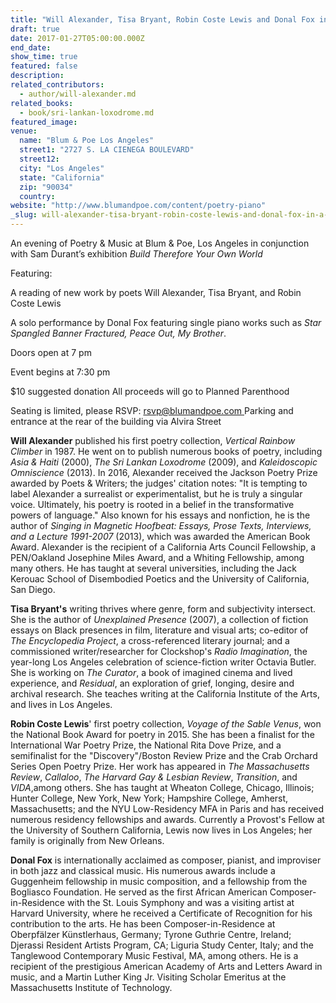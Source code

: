 ```yaml
---
title: "Will Alexander, Tisa Bryant, Robin Coste Lewis and Donal Fox in a Planned Parenthood benefit at Blum & Poe, LA"
draft: true
date: 2017-01-27T05:00:00.000Z
end_date:
show_time: true
featured: false
description:
related_contributors:
  - author/will-alexander.md
related_books:
  - book/sri-lankan-loxodrome.md
featured_image: 
venue:
  name: "Blum & Poe Los Angeles"
  street1: "2727 S. LA CIENEGA BOULEVARD"
  street12:
  city: "Los Angeles"
  state: "California"
  zip: "90034"
  country:
website: "http://www.blumandpoe.com/content/poetry-piano"
_slug: will-alexander-tisa-bryant-robin-coste-lewis-and-donal-fox-in-a-planned-parenthood-benefit-at-blum-poe-la
---
```


An evening of Poetry & Music at Blum & Poe, Los Angeles in conjunction with Sam Durant’s exhibition _Build Therefore Your Own World_

Featuring:

A reading of new work by poets Will Alexander, Tisa Bryant, and Robin Coste Lewis

A solo performance by Donal Fox featuring single piano works such as _Star Spangled Banner Fractured, Peace Out, My Brother_.

Doors open at 7 pm

Event begins at 7:30 pm

$10 suggested donation
All proceeds will go to Planned Parenthood

Seating is limited, please RSVP: [rsvp@blumandpoe.com
](mailto:rsvp@blumandpoe.com)Parking and entrance at the rear of the building via Alvira Street

**Will Alexander** published his first poetry collection, _Vertical Rainbow Climber_ in 1987\. He went on to publish numerous books of poetry, including _Asia & Haiti_ (2000), _The Sri Lankan Loxodrome_ (2009), and _Kaleidoscopic Omniscience_ (2013). In 2016, Alexander received the Jackson Poetry Prize awarded by Poets & Writers; the judges' citation notes: "It is tempting to label Alexander a surrealist or experimentalist, but he is truly a singular voice. Ultimately, his poetry is rooted in a belief in the transformative powers of language." Also known for his essays and nonfiction, he is the author of _Singing in Magnetic Hoofbeat: Essays, Prose Texts, Interviews, and a Lecture 1991-2007_ (2013), which was awarded the American Book Award. Alexander is the recipient of a California Arts Council Fellowship, a PEN/Oakland Josephine Miles Award, and a Whiting Fellowship, among many others. He has taught at several universities, including the Jack Kerouac School of Disembodied Poetics and the University of California, San Diego.

**Tisa Bryant's** writing thrives where genre, form and subjectivity intersect. She is the author of _Unexplained Presence_ (2007), a collection of fiction essays on Black presences in film, literature and visual arts; co-editor of _The Encyclopedia Project_, a cross-referenced literary journal; and a commissioned writer/researcher for Clockshop's _Radio Imagination_, the year-long Los Angeles celebration of science-fiction writer Octavia Butler. She is working on _The Curator_, a book of imagined cinema and lived experience, and _Residual_, an exploration of grief, longing, desire and archival research. She teaches writing at the California Institute of the Arts, and lives in Los Angeles.

**Robin Coste Lewis**' first poetry collection, _Voyage of the Sable Venus_, won the National Book Award for poetry in 2015\. She has been a finalist for the International War Poetry Prize, the National Rita Dove Prize, and a semifinalist for the "Discovery"/Boston Review Prize and the Crab Orchard Series Open Poetry Prize. Her work has appeared in _The Massachusetts Review_, _Callaloo_, _The Harvard Gay & Lesbian Review_, _Transition_, and _VIDA_,among others. She has taught at Wheaton College, Chicago, Illinois; Hunter College, New York, New York; Hampshire College, Amherst, Massachusetts; and the NYU Low-Residency MFA in Paris and has received numerous residency fellowships and awards. Currently a Provost's Fellow at the University of Southern California, Lewis now lives in Los Angeles; her family is originally from New Orleans.

**Donal Fox** is internationally acclaimed as composer, pianist, and improviser in both jazz and classical music. His numerous awards include a Guggenheim fellowship in music composition, and a fellowship from the Bogliasco Foundation. He served as the first African American Composer-in-Residence with the St. Louis Symphony and was a visiting artist at Harvard University, where he received a Certificate of Recognition for his contribution to the arts. He has been Composer-in-Residence at Oberpfälzer Künstlerhaus, Germany; Tyrone Guthrie Centre, Ireland; Djerassi Resident Artists Program, CA; Liguria Study Center, Italy; and the Tanglewood Contemporary Music Festival, MA, among others. He is a recipient of the prestigious American Academy of Arts and Letters Award in music, and a Martin Luther King Jr. Visiting Scholar Emeritus at the Massachusetts Institute of Technology.

